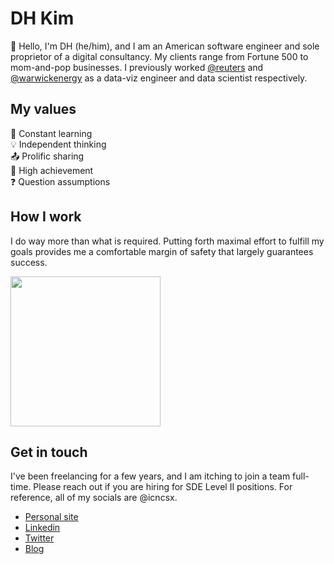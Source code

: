 # DH Kim

👋 Hello, I'm DH (he/him), and I am an American software engineer and sole proprietor of a digital consultancy. My clients range from Fortune 500 to mom-and-pop businesses. I previously worked [@reuters](https://www.reuters.com/) and [@warwickenergy](https://warwickinvestmentgroup.com/) as a data-viz engineer and data scientist respectively.

## My values
📖 Constant learning<br>
💡 Independent thinking<br>
📤 Prolific sharing<br>
🌟 High achievement<br>
❓ Question assumptions<br>

## How I work
I do way more than what is required. Putting forth maximal effort to fulfill my goals provides me a comfortable margin of safety that largely guarantees success. 

<img src="https://media1.tenor.com/images/c142ea480d7f882e274e47ba4ce7a926/tenor.gif?itemid=6166819" width="240px" align="center">

## Get in touch

I've been freelancing for a few years, and I am itching to join a team full-time. Please reach out if you are hiring for SDE Level II positions. For reference, all of my socials are @icncsx.

- [Personal site](https://icncsx.com/)
- [Linkedin](https://www.linkedin.com/in/icncsx/)
- [Twitter](https://twitter.com/icncsx)
- [Blog](https://dev.to/icncsx)
